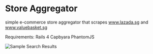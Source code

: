 Store Aggregator
================

simple e-commerce store aggregator that scrapes www.lazada.sg and www.valuebasket.sg

Requirements:
Rails 4
Capbyara
PhantomJS

![Sample Search Results](http://imgur.com/XSZC3IE)
